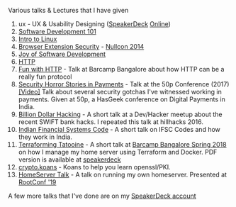 Various talks & Lectures that I have given

1.  ux - UX & Usability Designing ([SpeakerDeck](https://speakerdeck.com/u/captn3m0/p/ux-and-usability-designing) [Online](https://captnemo.in/talks/ux/ 'Made via Reveal.js'))
2.  [Software Development 101](https://speakerdeck.com/u/captn3m0/p/software-development-101 'Internal talk at SDSLabs')
3.  [Intro to Linux](https://speakerdeck.com/captn3m0/linux-user-group-intro-meet-august-2013 'A very basic intro to linux')
4.  [Browser Extension Security](https://speakerdeck.com/captn3m0/browser-extension-security) - [Nullcon 2014](https://github.com/captn3m0/nullcon2014 'Source code and more details')
5.  [Joy of Software Development](https://captnemo.in/talks/josd/ 'Open lecture about getting started with Software Development')
6.  [HTTP](https://speakerdeck.com/captn3m0/http-an-insight-into-the-worlds-most-used-protocol 'Internal talk at SDSLabs')
7.  [Fun with HTTP](http://slides.com/captn3m0/fun-with-http) - Talk at Barcamp Bangalore about how HTTP can be a really fun protocol
8.  [Security Horror Stories in Payments](https://speakerdeck.com/captn3m0/security-horror-stories-in-payments) - Talk at the 50p Conference (2017) [[Video]](https://www.youtube.com/watch?v=_M-cftlhYKI) Talk about several security gotchas I've witnessed working in payments. Given at 50p, a HasGeek conference on Digital Payments in India.
9.  [Billion Dollar Hacking](https://speakerdeck.com/captn3m0/billion-dollar-hacking) - A short talk at a Dev/Hacker meetup about the recent SWIFT bank hacks. I repeated this talk at hillhacks 2016.
10. [Indian Financial Systems Code](http://slides.com/captn3m0/indian-financial-systems-code#/) - A short talk on IFSC Codes and how they work in India.
11. [Terraforming Tatooine](https://www.beautiful.ai/deck/-L4w5j_sJ9XkKnzf1OXt) - A short talk at [Barcamp Bangalore Spring 2018](https://barcampbangalore.com/bcb/bcb-spring-2018/terraform-docker-nemo) on how I manage my home server using Terraform and Docker. PDF version is available at [speakerdeck](https://speakerdeck.com/captn3m0/terraforming-tatooine)
12. [crypto.koans](/talks/crypto.koans/) - Koans to help you learn openssl/PKI.
13. [HomeServer Talk](/talks/hs/) - A talk on running my own homeserver. Presented at [RootConf '19](https://rootconf.in)

A few more talks that I've done are on my [SpeakerDeck account](https://speakerdeck.com/captn3m0)
